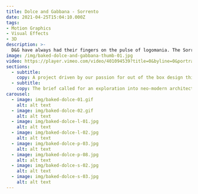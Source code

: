 ```yaml
---
title: Dolce and Gabbana - Sorrento
date: 2021-04-25T15:04:10.000Z
tags:
- Motion Graphics
- Visual Effects
- 3D
description: >-
  D&G have always had their fingers on the pulse of logomania. The Sorrento sneakers, with their bold branding, are the latest manifestation of the trend.
image: /img/baked-dolce-and-gabbana-thumb-01.jpg
video: https://player.vimeo.com/video/401094539?title=0&byline=0&portrait=0
sections:
  - subtitle:
    copy: A project driven by our passion for out of the box design thinking. A signature pair from the Italian fashion house, the Dolce & Gabbana Sorrento sneakers elevate casual footwear rotations with their futuristic profile.
  - subtitle:
    copy: The brief called for an exploration into neo-modern architecture and brutalism. We aimed to supplement this creative direction by reflecting the properties of the shoe through our ability to use tools such as Houdini to work with sand, liquid and cloth simulations.
carousel:
  - image: img/baked-dolce-01.gif
    alt: alt text
  - image: img/baked-dolce-02.gif
    alt: alt text
  - image: img/baked-dolce-l-01.jpg
    alt: alt text
  - image: img/baked-dolce-l-02.jpg
    alt: alt text
  - image: img/baked-dolce-p-03.jpg
    alt: alt text
  - image: img/baked-dolce-p-08.jpg
    alt: alt text
  - image: img/baked-dolce-s-02.jpg
    alt: alt text
  - image: img/baked-dolce-s-03.jpg
    alt: alt text
---
```

